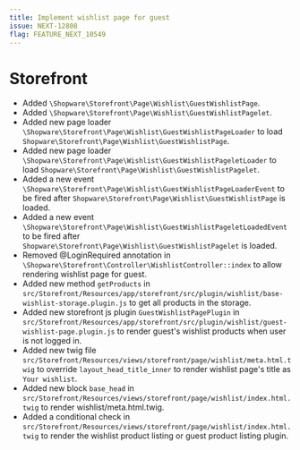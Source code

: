 ```yaml
---
title: Implement wishlist page for guest
issue: NEXT-12808
flag: FEATURE_NEXT_10549
---
```

# Storefront
* Added `\Shopware\Storefront\Page\Wishlist\GuestWishlistPage`.
* Added `\Shopware\Storefront\Page\Wishlist\GuestWishlistPagelet`.
* Added new page loader `\Shopware\Storefront\Page\Wishlist\GuestWishlistPageLoader` to load `Shopware\Storefront\Page\Wishlist\GuestWishlistPage`.
* Added new page loader `\Shopware\Storefront\Page\Wishlist\GuestWishlistPageletLoader` to load `Shopware\Storefront\Page\Wishlist\GuestWishlistPagelet`.
* Added a new event `\Shopware\Storefront\Page\Wishlist\GuestWishlistPageLoaderEvent` to be fired after `Shopware\Storefront\Page\Wishlist\GuestWishlistPage` is loaded.
* Added a new event `\Shopware\Storefront\Page\Wishlist\GuestWishlistPageletLoadedEvent` to be fired after `Shopware\Storefront\Page\Wishlist\GuestWishlistPagelet` is loaded.
* Removed @LoginRequired annotation in `\Shopware\Storefront\Controller\WishlistController::index` to allow rendering wishlist page for guest.
* Added new method `getProducts` in `src/Storefront/Resources/app/storefront/src/plugin/wishlist/base-wishlist-storage.plugin.js` to get all products in the storage.
* Added new storefront js plugin `GuestWishlistPagePlugin` in `src/Storefront/Resources/app/storefront/src/plugin/wishlist/guest-wishlist-page.plugin.js` to render guest's wishlist products when user is not logged in.
* Added new twig file `src/Storefront/Resources/views/storefront/page/wishlist/meta.html.twig` to override `layout_head_title_inner` to render wishlist page's title as `Your wishlist`.
* Added new block `base_head` in `src/Storefront/Resources/views/storefront/page/wishlist/index.html.twig` to render wishlist/meta.html.twig.
* Added a conditional check in `src/Storefront/Resources/views/storefront/page/wishlist/index.html.twig` to render the wishlist product listing or guest product listing plugin.
